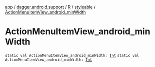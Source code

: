 [app](../../../index.md) / [dagger.android.support](../../index.md) / [R](../index.md) / [styleable](index.md) / [ActionMenuItemView_android_minWidth](./-action-menu-item-view_android_min-width.md)

# ActionMenuItemView_android_minWidth

`static val ActionMenuItemView_android_minWidth: `[`Int`](https://kotlinlang.org/api/latest/jvm/stdlib/kotlin/-int/index.html)
`static val ActionMenuItemView_android_minWidth: `[`Int`](https://kotlinlang.org/api/latest/jvm/stdlib/kotlin/-int/index.html)